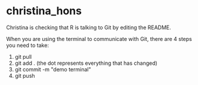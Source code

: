 # christina_hons

Christina is checking that R is talking to Git by editing the README.

When you are using the terminal to communicate with Git, there are 4 steps you need to take:
1. git pull
2. git add . (the dot represents everything that has changed)
3. git commit -m "demo terminal"
4. git push